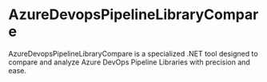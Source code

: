 # AzureDevopsPipelineLibraryCompare
AzureDevopsPipelineLibraryCompare is a specialized .NET tool designed to compare and analyze Azure DevOps Pipeline Libraries with precision and ease.
